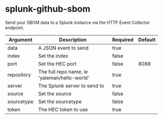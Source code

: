 # splunk-github-sbom

Send your SBOM data to a Splunk instance via the HTTP Event Collector endpoint.

<!-- arguments table start -->
| Argument   | Description                                  | Required | Default |
| ---------- | -------------------------------------------- | -------- | ------- |
| data       | A JSON event to send                         | true     |         |
| index      | Set the index                                | false    |         |
| port       | Set the HEC port                             | false    | 8088    |
| repository | The full repo name, ie 'yaleman/hello-world' | true     |         |
| server     | The Splunk server to send to                 | true     |         |
| source     | Set the source                               | false    |         |
| sourcetype | Set the sourcetype                           | false    |         |
| token      | The HEC token to use                         | true     |         |

<!-- arguments table end -->
